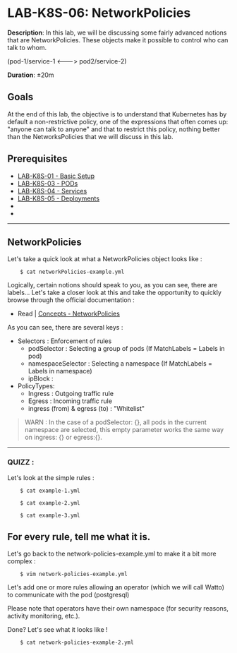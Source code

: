 # LAB-K8S-06: NetworkPolicies

**Description**: In this lab, we will be discussing some fairly advanced notions that are NetworkPolicies. These objects make it possible to control who can talk to whom. 

(pod-1/service-1 <---> pod2/service-2)

**Duration**: ±20m

## Goals
At the end of this lab, the objective is to understand that Kubernetes has by default a non-restrictive policy, one of the expressions that often comes up: "anyone can talk to anyone" and that to restrict this policy, nothing better than the NetworksPolicies that we will discuss in this lab.

## Prerequisites
 - [LAB-K8S-01 - Basic Setup](../LAB-K8S-01/README.MD)
 - [LAB-K8S-03 - PODs](../LAB-K8S-03/README.MD)
 - [LAB-K8S-04 - Services](../LAB-K8S-04/README.MD)
 - [LAB-K8S-05 - Deployments](../LAB-K8S-05/README.MD)
 - 
 -
 
---
## NetworkPolicies 
Let's take a quick look at what a NetworkPolicies object looks like :

``` shell
    $ cat networkPolicies-example.yml
```
Logically, certain notions should speak to you, as you can see, there are labels... Let's take a closer look at this and take the opportunity to quickly browse through the official documentation : 

- Read | [Concepts - NetworkPolicies](https://kubernetes.io/docs/concepts/services-networking/network-policies/#networkpolicy-resource)

As you can see, there are several keys :

- Selectors : Enforcement of rules
   - podSelector : Selecting a group of pods (If MatchLabels = Labels in pod) 
   - namespaceSelector : Selecting a namespace (If MatchLabels = Labels in namespace)
   - ipBlock : 
- PolicyTypes: 
   - Ingress : Outgoing traffic rule
   - Egress : Incoming traffic rule
   - ingress (from) & egress (to) : "Whitelist"

> WARN : In the case of a podSelector: {}, all pods in the current namespace are selected, this empty parameter works the same way on ingress: {} or egress:{}.

--- 

### QUIZZ :

Let's look at the simple rules :

``` shell
    $ cat example-1.yml
```

``` shell
    $ cat example-2.yml
```

``` shell
    $ cat example-3.yml
```

For every rule, tell me what it is. 
---

Let's go back to the network-policies-example.yml to make it a bit more complex :

``` shell
    $ vim network-policies-example.yml
```

Let's add one or more rules allowing an operator (which we will call Watto) to communicate with the pod (postgresql)

Please note that operators have their own namespace (for security reasons, activity monitoring, etc.). 

Done? Let's see what it looks like ! 

``` shell
    $ cat network-policies-example-2.yml
```

